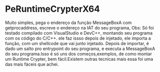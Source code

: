 # PeRuntimeCrypterX64
Muito simples, pega o endereço da função MessageBoxA com getprocaddress, escreve o endereço na IAT do seu programa, Obs: Só foi testado compilado com VisualStudio e DevC++, montando seu programa com os código do C/C++. ele faz issso depois de injetado, ele importa a função, com um shellcode que vai junto injetado. Depois de importar, é dado um salto pro entrypoint do seu programa, e executa a MessageBoxA do seu programa.Isso é só uns dos começos,exemplos, de como montar um Runtime Crypter, bem fácil.Existem outras tecnicas mais essa foi uma das mais fáceis que achei.
